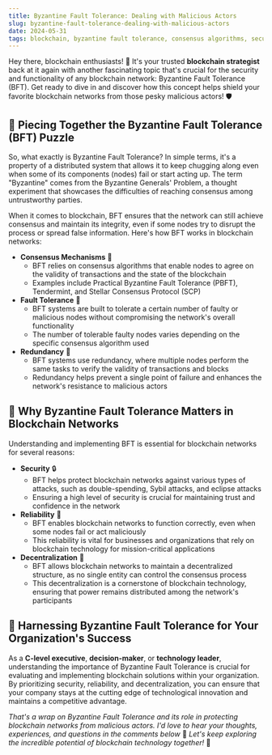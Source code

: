 ```yaml
---
title: Byzantine Fault Tolerance: Dealing with Malicious Actors
slug: byzantine-fault-tolerance-dealing-with-malicious-actors
date: 2024-05-31
tags: blockchain, byzantine fault tolerance, consensus algorithms, security, malicious actors
---
```


Hey there, blockchain enthusiasts! 👋 It's your trusted **blockchain strategist** back at it again with another fascinating topic that's crucial for the security and functionality of any blockchain network: Byzantine Fault Tolerance (BFT). Get ready to dive in and discover how this concept helps shield your favorite blockchain networks from those pesky malicious actors! 🛡️

## 🧩 Piecing Together the Byzantine Fault Tolerance (BFT) Puzzle

So, what exactly is Byzantine Fault Tolerance? In simple terms, it's a property of a distributed system that allows it to keep chugging along even when some of its components (nodes) fail or start acting up. The term "Byzantine" comes from the Byzantine Generals' Problem, a thought experiment that showcases the difficulties of reaching consensus among untrustworthy parties.

When it comes to blockchain, BFT ensures that the network can still achieve consensus and maintain its integrity, even if some nodes try to disrupt the process or spread false information. Here's how BFT works in blockchain networks:

- **Consensus Mechanisms** 🤝
  - BFT relies on consensus algorithms that enable nodes to agree on the validity of transactions and the state of the blockchain
  - Examples include Practical Byzantine Fault Tolerance (PBFT), Tendermint, and Stellar Consensus Protocol (SCP)
- **Fault Tolerance** 🔧
  - BFT systems are built to tolerate a certain number of faulty or malicious nodes without compromising the network's overall functionality
  - The number of tolerable faulty nodes varies depending on the specific consensus algorithm used
- **Redundancy** 🔄
  - BFT systems use redundancy, where multiple nodes perform the same tasks to verify the validity of transactions and blocks
  - Redundancy helps prevent a single point of failure and enhances the network's resistance to malicious actors

## 🌟 Why Byzantine Fault Tolerance Matters in Blockchain Networks

Understanding and implementing BFT is essential for blockchain networks for several reasons:

- **Security** 🔒
  - BFT helps protect blockchain networks against various types of attacks, such as double-spending, Sybil attacks, and eclipse attacks
  - Ensuring a high level of security is crucial for maintaining trust and confidence in the network
- **Reliability** 🌉
  - BFT enables blockchain networks to function correctly, even when some nodes fail or act maliciously
  - This reliability is vital for businesses and organizations that rely on blockchain technology for mission-critical applications
- **Decentralization** 🔄
  - BFT allows blockchain networks to maintain a decentralized structure, as no single entity can control the consensus process
  - This decentralization is a cornerstone of blockchain technology, ensuring that power remains distributed among the network's participants

## 🎯 Harnessing Byzantine Fault Tolerance for Your Organization's Success

As a **C-level executive**, **decision-maker**, or **technology leader**, understanding the importance of Byzantine Fault Tolerance is crucial for evaluating and implementing blockchain solutions within your organization. By prioritizing security, reliability, and decentralization, you can ensure that your company stays at the cutting edge of technological innovation and maintains a competitive advantage.

*That's a wrap on Byzantine Fault Tolerance and its role in protecting blockchain networks from malicious actors. I'd love to hear your thoughts, experiences, and questions in the comments below* 📝 *Let's keep exploring the incredible potential of blockchain technology together!* 🚀